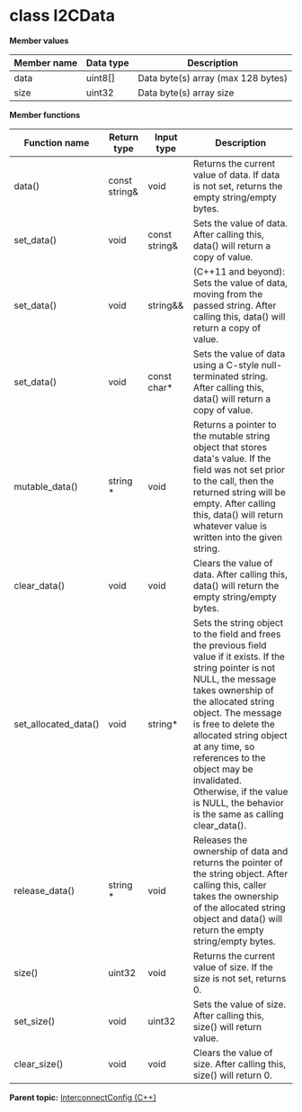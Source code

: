# class I2CData

 **Member values** 

|Member name|Data type|Description|
|-----------|---------|-----------|
|data|uint8\[\]|Data byte\(s\) array \(max 128 bytes\)|
|size|uint32|Data byte\(s\) array size|

 **Member functions** 

|Function name|Return type|Input type|Description|
|-------------|-----------|----------|-----------|
|data\(\)|const string&|void|Returns the current value of data. If data is not set, returns the empty string/empty bytes.|
|set\_data\(\)|void|const string&|Sets the value of data. After calling this, data\(\) will return a copy of value.|
|set\_data\(\)|void|string&&|\(C++11 and beyond\): Sets the value of data, moving from the passed string. After calling this, data\(\) will return a copy of value.|
|set\_data\(\)|void|const char\*|Sets the value of data using a C-style null-terminated string. After calling this, data\(\) will return a copy of value.|
|mutable\_data\(\)|string \*|void|Returns a pointer to the mutable string object that stores data's value. If the field was not set prior to the call, then the returned string will be empty. After calling this, data\(\) will return whatever value is written into the given string.|
|clear\_data\(\)|void|void|Clears the value of data. After calling this, data\(\) will return the empty string/empty bytes.|
|set\_allocated\_data\(\)|void|string\*|Sets the string object to the field and frees the previous field value if it exists. If the string pointer is not NULL, the message takes ownership of the allocated string object. The message is free to delete the allocated string object at any time, so references to the object may be invalidated. Otherwise, if the value is NULL, the behavior is the same as calling clear\_data\(\).|
|release\_data\(\)|string \*|void|Releases the ownership of data and returns the pointer of the string object. After calling this, caller takes the ownership of the allocated string object and data\(\) will return the empty string/empty bytes.|
|size\(\)|uint32|void|Returns the current value of size. If the size is not set, returns 0.|
|set\_size\(\)|void|uint32|Sets the value of size. After calling this, size\(\) will return value.|
|clear\_size\(\)|void|void|Clears the value of size. After calling this, size\(\) will return 0.|

**Parent topic:** [InterconnectConfig \(C++\)](../../summary_pages/InterconnectConfig.md)

